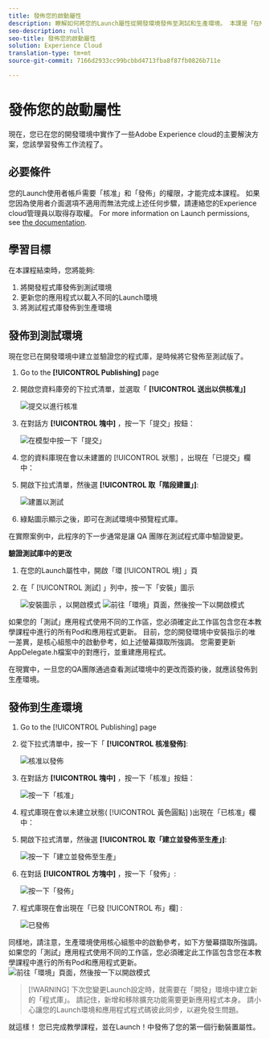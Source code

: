 ```yaml
---
title: 發佈您的啟動屬性
description: 瞭解如何將您的Launch屬性從開發環境發佈至測試和生產環境。 本課是「在Mobile iOS Objective-C應用程式中使用Launch教學課程實作Experience Cloud」的一部分。
seo-description: null
seo-title: 發佈您的啟動屬性
solution: Experience Cloud
translation-type: tm+mt
source-git-commit: 7166d2933cc99bcbbd4713fba8f87fb0826b711e

---
```



# 發佈您的啟動屬性

現在，您已在您的開發環境中實作了一些Adobe Experience cloud的主要解決方案，您該學習發佈工作流程了。

## 必要條件

您的Launch使用者帳戶需要「核准」和「發佈」的權限，才能完成本課程。 如果您因為使用者介面選項不適用而無法完成上述任何步驟，請連絡您的Experience cloud管理員以取得存取權。 For more information on Launch permissions, see [the documentation](https://docs.adobe.com/content/help/en/launch/using/reference/admin/user-permissions.html).

## 學習目標

在本課程結束時，您將能夠:

1. 將開發程式庫發佈到測試環境
1. 更新您的應用程式以載入不同的Launch環境
1. 將測試程式庫發佈到生產環境

## 發佈到測試環境

現在您已在開發環境中建立並驗證您的程式庫，是時候將它發佈至測試版了。

1. Go to the **[!UICONTROL Publishing]** page

1. 開啟您資料庫旁的下拉式清單，並選取「 **[!UICONTROL 送出以供核准」]**

   ![提交以進行核准](images/mobile-publishing-submitForApproval.png)

1. 在對話方 **[!UICONTROL 塊中]** ，按一下「提交」按鈕：

   ![在模型中按一下「提交」](images/mobile-publishing-submit.png)

1. 您的資料庫現在會以未建置的 [!UICONTROL 狀態] ，出現在「已提交」欄中：

1. 開啟下拉式清單，然後選 **[!UICONTROL 取「階段建置」]**:

   ![建置以測試](images/mobile-publishing-buildForStaging.png)
1. 綠點圖示顯示之後，即可在測試環境中預覽程式庫。

在實際案例中，此程序的下一步通常是讓 QA 團隊在測試程式庫中驗證變更。

**驗證測試庫中的更改**

1. 在您的Launch屬性中，開啟「環 [!UICONTROL 境] 」頁

1. 在「 [!UICONTROL 測試] 」列中，按一下「安裝」圖示

   ![安裝圖示](images/mobile-launch-installIcon.png) ，以開啟模式
   ![前往「環境」頁面，然後按一下以開啟模式](images/ios/objective-c/mobile-publishing-getStagingCode.png)

如果您的「測試」應用程式使用不同的工作區，您必須確定此工作區包含您在本教學課程中進行的所有Pod和應用程式更新。 目前，您的開發環境中安裝指示的唯一差異，是核心組態中的啟動參考，如上述螢幕擷取所強調。 您需要更新AppDelegate.h檔案中的對應行，並重建應用程式。

在現實中，一旦您的QA團隊通過查看測試環境中的更改而簽約後，就應該發佈到生產環境。

## 發佈到生產環境

1. Go to the [!UICONTROL Publishing] page

1. 從下拉式清單中，按一下「 **[!UICONTROL 核准發佈]**:

   ![核准以發佈](images/mobile-publishing-approveForPublishing.png)

1. 在對話方 **[!UICONTROL 塊中]** ，按一下「核准」按鈕：

   ![按一下「核准」](images/mobile-publishing-approve.png)

1. 程式庫現在會以未建立狀態( [!UICONTROL 黃色圓點] )出現在「已核准」欄中：

1. 開啟下拉式清單，然後選 **[!UICONTROL 取「建立並發佈至生產」]**:

   ![按一下「建立並發佈至生產」](images/mobile-publishing-buildAndPublishToProduction.png)

1. 在對話 **[!UICONTROL 方塊中]** ，按一下「發佈」:

   ![按一下「發佈」](images/mobile-publishing-publish.png)

1. 程式庫現在會出現在「已發 [!UICONTROL 布」欄] :

   ![已發佈](images/mobile-publishing-published.png)

同樣地，請注意，生產環境使用核心組態中的啟動參考，如下方螢幕擷取所強調。  如果您的「測試」應用程式使用不同的工作區，您必須確定此工作區包含您在本教學課程中進行的所有Pod和應用程式更新。
![前往「環境」頁面，然後按一下以開啟模式](images/ios/objective-c/mobile-publishing-getProductionCode.png)

>[!WARNING] 下次您變更Launch設定時，就需要在「開發」環境中建立新的「程式庫」。 請記住，新增和移除擴充功能需要更新應用程式本身。 請小心讓您的Launch環境和應用程式程式碼彼此同步，以避免發生問題。

就這樣！ 您已完成教學課程，並在Launch！中發佈了您的第一個行動裝置屬性。